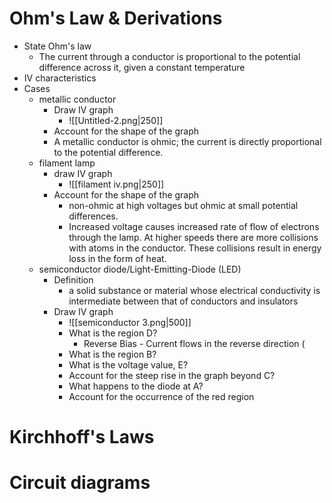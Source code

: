 # Ohm's Law & Derivations
- State Ohm's law
	- The current through a conductor is proportional to the potential difference across it, given a constant temperature
- IV characteristics 
- Cases
	- metallic conductor
		- Draw IV graph
			- ![[Untitled-2.png|250]]
		- Account for the shape of the graph 
		- A metallic conductor is ohmic; the current is directly proportional to the potential difference. 
	- filament lamp 
		- draw IV graph
			- ![[filament iv.png|250]]
		- Account for the shape of the graph
			- non-ohmic at high voltages but ohmic at small potential differences. 
			- Increased voltage causes increased rate of flow of electrons through the lamp. At higher speeds there are more collisions with atoms in the conductor. These collisions result in energy loss in the form of heat. 
	- semiconductor diode/Light-Emitting-Diode (LED)
		- Definition
			- a solid substance or material whose electrical conductivity is intermediate between that of conductors and insulators 
		- Draw IV graph
			- ![[semiconductor 3.png|500]]
			- What is the region D? 
				- Reverse Bias - Current flows in the reverse direction (
			- What is the region B?
			- What is the voltage value, E?
			- Account for the steep rise in the graph beyond C?
			- What happens to the diode at A?
			- Account for the occurrence of the red region

# Kirchhoff's Laws 
# Circuit diagrams 


